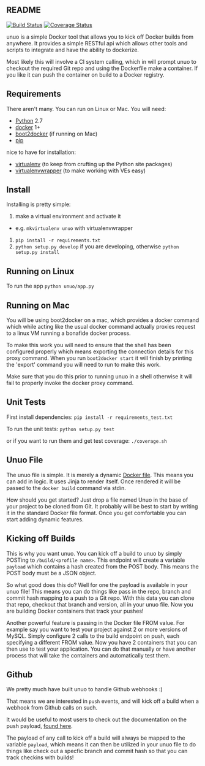 ## README

[![Build Status](https://travis-ci.org/robottaway/unuo.svg?branch=master)](https://travis-ci.org/robottaway/unuo) [![Coverage Status](https://img.shields.io/coveralls/robottaway/unuo.svg)](https://coveralls.io/r/robottaway/unuo?branch=master)

unuo is a simple Docker tool that allows you to kick off Docker builds from 
anywhere. It provides a simple RESTful api which allows other tools and scripts
to integrate and have the ability to dockerize.

Most likely this will involve a CI system calling, which in will 
prompt unuo to checkout the required Git repo and using the Dockerfile make a 
container. If you like it can push the container on build to a Docker registry.


## Requirements

There aren't many. You can run on Linux or Mac. You will need:

- [Python](https://www.python.org/) 2.7
- [docker](https://www.docker.com/) 1+
- [boot2docker](http://boot2docker.io/) (if running on Mac)
- [pip](https://pip.readthedocs.org/en/latest/)

nice to have for installation:

- [virtualenv](http://virtualenv.readthedocs.org/en/latest/) (to keep from crufting up the Python site packages)
- [virtualenvwrapper](http://virtualenvwrapper.readthedocs.org/en/latest/) (to make working with VEs easy)


## Install

Installing is pretty simple:

1. make a virtual environment and activate it
  - e.g. ```mkvirtualenv unuo``` with virtualenvwrapper
1. ```pip install -r requirements.txt```
1. ```python setup.py develop``` if you are developing, otherwise ```python setup.py install```


## Running on Linux

To run the app ```python unuo/app.py```


## Running on Mac

You will be using boot2docker on a mac, which provides a docker command which 
while acting like the usual docker command actually proxies request to a linux
VM running a bonafide docker process.

To make this work you will need to ensure that the shell has been configured 
properly which means exporting the connection details for this proxy command.
When you run ```boot2docker start``` it will finish by printing the 'export' 
command you will need to run to make this work. 

Make sure that you do this prior to running unuo in a shell otherwise it will
fail to properly invoke the docker proxy command.


## Unit Tests

First install dependencies: ```pip install -r requirements_test.txt```

To run the unit tests: ```python setup.py test```

or if you want to run them and get test coverage: ```./coverage.sh```


## Unuo File

The unuo file is simple. It is merely a dynamic [Docker file](https://docs.docker.com/reference/builder/). This means you can
add in logic. It uses Jinja to render itself. Once rendered it will be passed
to the ```docker build``` command via stdin.

How should you get started? Just drop a file named Unuo in the base of your
project to be cloned from Git. It probably will be best to start by writing it
in the standard Docker file format. Once you get comfortable you can start 
adding dynamic features.


## Kicking off Builds

This is why you want unuo. You can kick off a build to unuo by simply POSTing
to ```/build/<profile name>```. This endpoint will create a variable ```payload```
which contains a hash created from the POST body. This means the POST body must
be a JSON object.

So what good does this do? Well for one the payload is available in your unuo
file! This means you can do things like pass in the repo, branch and commit
hash mapping to a push to a Git repo. With this data you can clone that repo,
checkout that branch and version, all in your unuo file. Now you are building
Docker containers that track your pushes!

Another powerful feature is passing in the Docker file FROM value. For example
say you want to test your project against 2 or more versions of MySQL. Simply
configure 2 calls to the build endpoint on push, each specifying a different
FROM value. Now you have 2 containers that you can then use to test your
application. You can do that manually or have another process that will take
the containers and automatically test them.


## Github

We pretty much have built unuo to handle Github webhooks :)

That means we are interested in ```push``` events, and will kick off a build
when a webhook from Github calls on such.

It would be useful to most users to check out the documentation on the push
payload, [found here](https://developer.github.com/v3/activity/events/types/#event-name-17).

The payload of any call to kick off a build will always be mapped to the 
variable ```payload```, which means it can then be utilized in your unuo file
to do things like check out a specfic branch and commit hash so that you can
track checkins with builds!


